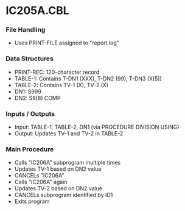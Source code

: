 # IC205A.CBL

### File Handling
- Uses PRINT-FILE assigned to "report.log"

### Data Structures
- PRINT-REC: 120-character record
- TABLE-1: Contains T-DN1 (XXX), T-DN2 (99), T-DN3 (X(5))
- TABLE-2: Contains TV-1 (X), TV-2 (X)
- DN1: S999
- DN2: S9(8) COMP

### Inputs / Outputs
- Input: TABLE-1, TABLE-2, DN1 (via PROCEDURE DIVISION USING)
- Output: Updates TV-1 and TV-2 in TABLE-2

### Main Procedure
- Calls "IC206A" subprogram multiple times
- Updates TV-1 based on DN2 value
- CANCELs "IC206A"
- Calls "IC206A" again
- Updates TV-2 based on DN2 value
- CANCELs subprogram identified by ID1
- Exits program